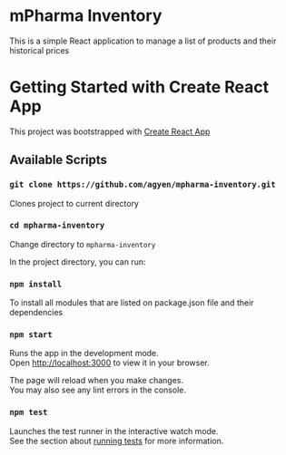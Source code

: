 # mPharma Inventory

This is a simple React application to manage a list of products and their historical prices

# Getting Started with Create React App

This project was bootstrapped with [Create React App](https://github.com/facebook/create-react-app)

## Available Scripts

### `git clone https://github.com/agyen/mpharma-inventory.git`

Clones project to current directory

### `cd mpharma-inventory`

Change directory to `mpharma-inventory`

In the project directory, you can run:

### `npm install`

To install all modules that are listed on package.json file and their dependencies

### `npm start`

Runs the app in the development mode.\
Open [http://localhost:3000](http://localhost:3000) to view it in your browser.

The page will reload when you make changes.\
You may also see any lint errors in the console.

### `npm test`

Launches the test runner in the interactive watch mode.\
See the section about [running tests](https://facebook.github.io/create-react-app/docs/running-tests) for more information.
